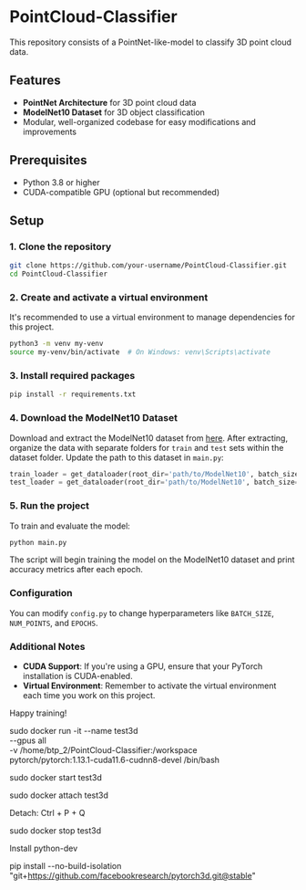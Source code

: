 # PointCloud-Classifier
This repository consists of a PointNet-like-model to classify 3D point cloud data. 


## Features
- **PointNet Architecture** for 3D point cloud data
- **ModelNet10 Dataset** for 3D object classification
- Modular, well-organized codebase for easy modifications and improvements

## Prerequisites

- Python 3.8 or higher
- CUDA-compatible GPU (optional but recommended)

## Setup

### 1. Clone the repository

```bash
git clone https://github.com/your-username/PointCloud-Classifier.git
cd PointCloud-Classifier
```

### 2. Create and activate a virtual environment

It's recommended to use a virtual environment to manage dependencies for this project.

```bash
python3 -m venv my-venv
source my-venv/bin/activate  # On Windows: venv\Scripts\activate
```

### 3. Install required packages

```bash
pip install -r requirements.txt
```

### 4. Download the ModelNet10 Dataset

Download and extract the ModelNet10 dataset from [here](https://modelnet.cs.princeton.edu/). After extracting, organize the data with separate folders for `train` and `test` sets within the dataset folder. Update the path to this dataset in `main.py`:

```python
train_loader = get_dataloader(root_dir='path/to/ModelNet10', batch_size=Config.BATCH_SIZE, num_points=Config.NUM_POINTS, split='train')
test_loader = get_dataloader(root_dir='path/to/ModelNet10', batch_size=Config.BATCH_SIZE, num_points=Config.NUM_POINTS, split='test')
```

### 5. Run the project

To train and evaluate the model:

```bash
python main.py
```

The script will begin training the model on the ModelNet10 dataset and print accuracy metrics after each epoch.



### Configuration

You can modify `config.py` to change hyperparameters like `BATCH_SIZE`, `NUM_POINTS`, and `EPOCHS`.

### Additional Notes

- **CUDA Support**: If you're using a GPU, ensure that your PyTorch installation is CUDA-enabled.
- **Virtual Environment**: Remember to activate the virtual environment each time you work on this project.

Happy training!

sudo docker run -it --name test3d \
    --gpus all \
    -v /home/btp_2/PointCloud-Classifier:/workspace \
    pytorch/pytorch:1.13.1-cuda11.6-cudnn8-devel /bin/bash

sudo docker start test3d

sudo docker attach test3d

Detach: Ctrl + P + Q

sudo docker stop test3d


Install python-dev

pip install --no-build-isolation "git+https://github.com/facebookresearch/pytorch3d.git@stable"
